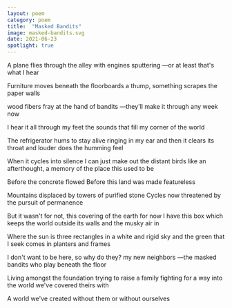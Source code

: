 ```yaml
---
layout: poem
category: poem
title:  "Masked Bandits"
image: masked-bandits.svg
date: 2021-06-23
spotlight: true
---
```


A plane flies through the alley
with engines sputtering
—or at least that's what I hear

Furniture moves beneath the floorboards
a thump, something scrapes the paper walls

wood fibers fray at the hand of bandits
—they'll make it through any week now

I hear it all through my feet
the sounds that fill my corner of the world

The refrigerator hums to stay alive
ringing in my ear
and then it clears its throat
and louder does the humming feel

When it cycles into silence
I can just make out the distant birds
like an afterthought, a memory
of the place this used to be

Before the concrete flowed
Before this land was made featureless

Mountains displaced by
towers of purified stone
Cycles now threatened by
the pursuit of permanence

But it wasn't for not, this covering of the earth
for now I have this box
which keeps the world outside its walls
and the musky air in

Where the sun is three rectangles
in a white and rigid sky
and the green that I seek
comes in planters and frames

I don't want to be here, so why do they?
my new neighbors
—the masked bandits
who play beneath the floor

Living amongst the foundation
trying to raise a family
fighting for a way into the world
we've covered theirs with

A world we've created without them
or without ourselves
